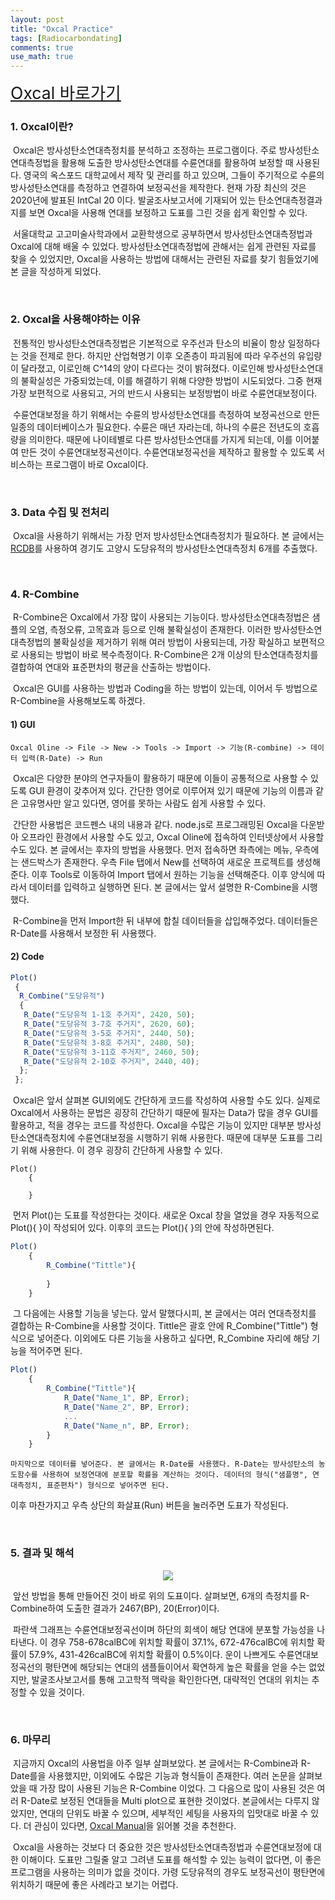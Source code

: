 ```yaml
---
layout: post
title: "Oxcal Practice"
tags: [Radiocarbondating]
comments: true
use_math: true
---
```


<a href="https://c14.arch.ox.ac.uk/oxcal.html" style="Font-size:20pt">Oxcal 바로가기</a>

### 1. Oxcal이란?

​	Oxcal은 방사성탄소연대측정치를 분석하고 조정하는 프로그램이다. 주로 방사성탄소연대측정법을 활용해 도출한 방사성탄소연대를 수륜연대를 활용하여 보정할 때 사용된다. 영국의 옥스포드 대학교에서 제작 및 관리를 하고 있으며, 그들이 주기적으로 수륜의 방사성탄소연대를 측정하고 연결하여 보정곡선을 제작한다. 현재 가장 최신의 것은 2020년에 발표된 IntCal 20 이다. 발굴조사보고서에 기재되어 있는 탄소연대측정결과지를 보면 Oxcal을 사용해 연대를 보정하고 도표를 그린 것을 쉽게 확인할 수 있다.

​	서울대학교 고고미술사학과에서 교환학생으로 공부하면서 방사성탄소연대측정법과 Oxcal에 대해 배울 수 있었다. 방사성탄소연대측정법에 관해서는 쉽게 관련된 자료를 찾을 수 있었지만, Oxcal을 사용하는 방법에 대해서는 관련된 자료를 찾기 힘들었기에 본 글을 작성하게 되었다.

<br>

### 2. Oxcal을 사용해야하는 이유

​	전통적인 방사성탄소연대측정법은 기본적으로 우주선과 탄소의 비율이 항상 일정하다는 것을 전제로 한다. 하지만 산업혁명기 이후 오존층이 파괴됨에 따라 우주선의 유입량이 달라졌고, 이로인해 C^14의 양이 다르다는 것이 밝혀졌다. 이로인해 방사성탄소연대의 불확실성은 가중되었는데, 이를 해결하기 위해 다양한 방법이 시도되었다. 그중 현재 가장 보편적으로 사용되고, 거의 반드시 사용되는 보정방법이 바로 수륜연대보정이다. 

​	수륜연대보정을 하기 위해서는 수륜의 방사성탄소연대를 측정하여 보정곡선으로 만든 일종의 데이터베이스가 필요한다. 수륜은 매년 자라는데, 하나의 수륜은 전년도의 호흡량을 의미한다. 때문에 나이테별로 다른 방사성탄소연대를 가지게 되는데, 이를 이어붙여 만든 것이 수륜연대보정곡선이다. 수륜연대보정곡선을 제작하고 활용할 수 있도록 서비스하는 프로그램이 바로 Oxcal이다. 

<br>

### 3. Data 수집 및 전처리

​	Oxcal을 사용하기 위해서는 가장 먼저 방사성탄소연대측정치가 필요하다. 본 글에서는 <a href="http://rcdb.kr">RCDB</a>를 사용하여 경기도 고양시 도당유적의 방사성탄소연대측정치 6개를 추출했다. 

<br>

### 4. R-Combine

​	R-Combine은 Oxcal에서 가장 많이 사용되는 기능이다. 방사성탄소연대측정법은 샘플의 오염, 측정오류, 고목효과 등으로 인해 불확실성이 존재한다. 이러한 방사성탄소연대측정법의 불확실성을 제거하기 위해 여러 방법이 사용되는데, 가장 확실하고 보편적으로 사용되는 방법이 바로 복수측정이다. R-Combine은 2개 이상의 탄소연대측정치를 결합하여 연대와 표준편차의 평균을 산출하는 방법이다.

​	Oxcal은 GUI를 사용하는 방법과 Coding을 하는 방법이 있는데, 이어서 두 방법으로 R-Combine을 사용해보도록 하겠다.

#### 1) GUI

```
Oxcal Oline -> File -> New -> Tools -> Import -> 기능(R-combine) -> 데이터 입력(R-Date) -> Run
```

​	Oxcal은 다양한 분야의 연구자들이 활용하기 때문에 이들이 공통적으로 사용할 수 있도록 GUI 환경이 갖추어져 있다. 간단한 영어로 이루어져 있기 때문에 기능의 이름과 같은 고유명사만 알고 있다면, 영어를 못하는 사람도 쉽게 사용할 수 있다.

​	간단한 사용법은 코드펜스 내의 내용과 같다. node.js로 프로그래밍된 Oxcal을 다운받아 오프라인 환경에서 사용할 수도 있고, Oxcal Oline에 접속하여 인터넷상에서 사용할 수도 있다. 본 글에서는 후자의 방법을 사용했다. 먼저 접속하면 좌측에는 메뉴, 우측에는 샌드박스가 존재한다. 우측 File 탭에서 New를 선택하여 새로운 프로젝트를 생성해준다. 이후 Tools로 이동하여 Import 탭에서 원하는 기능을 선택해준다. 이후 양식에 따라서 데이터를 입력하고 실행하면 된다. 본 글에서는 앞서 설명한 R-Combine을 시행했다.

​	R-Combine을 먼저 Import한 뒤 내부에 합칠 데이터들을 삽입해주었다. 데이터들은 R-Date를 사용해서 보정한 뒤 사용했다.

#### 2) Code

```js
Plot()
 {
  R_Combine("도당유적")
  {
   R_Date("도당유적 1-1호 주거지", 2420, 50);
   R_Date("도당유적 3-7호 주거지", 2620, 60);
   R_Date("도당유적 3-5호 주거지", 2440, 50);
   R_Date("도당유적 3-8호 주거지", 2480, 50);
   R_Date("도당유적 3-11호 주거지", 2460, 50);
   R_Date("도당유적 2-10호 주거지", 2440, 40);
  };
 };

```

​	Oxcal은 앞서 살펴본 GUI외에도 간단하게 코드를 작성하여 사용할 수도 있다. 실제로 Oxcal에서 사용하는 문법은 굉장히 간단하기 때문에 필자는 Data가 많을 경우 GUI를 활용하고, 적을 경우는 코드를 작성한다. Oxcal을 수많은 기능이 있지만 대부분 방사성탄소연대측정치에 수륜연대보정을 시행하기 위해 사용한다. 때문에 대부분 도표를 그리기 위해 사용한다. 이 경우 굉장히 간단하게 사용할 수 있다.

```
Plot()
	{
	
	}
```

​	먼저 Plot()는 도표를 작성한다는 것이다. 새로운 Oxcal 창을 열었을 경우 자동적으로 Plot(){ }이 작성되어 있다. 이후의 코드는 Plot(){ }의 안에 작성하면된다.

```js
Plot()
	{
		R_Combine("Tittle"){
		
		}
	}
```

​	그 다음에는 사용할 기능을 넣는다. 앞서 말했다시피, 본 글에서는 여러 연대측정치를 결합하는 R-Combine을 사용할 것이다. Tittle은 괄호 안에 R_Combine("Tittle") 형식으로 넣어준다. 이외에도 다른 기능을 사용하고 싶다면, R_Combine 자리에 해당 기능을 적어주면 된다.

```js
Plot()
	{
		R_Combine("Tittle"){
			R_Date("Name_1", BP, Error);
			R_Date("Name_2", BP, Error);
			...
			R_Date("Name_n", BP, Error);
		}
	}
```

 	마지막으로 데이터를 넣어준다. 본 글에서는 R-Date를 사용했다. R-Date는 방사성탄소의 농도함수를 사용하여 보정연대에 분포할 확률을 계산하는 것이다. 데이터의 형식("샘플명", 연대측정치, 표준편차") 형식으로 넣어주면 된다.

 이후 마찬가지고 우측 상단의 화살표(Run) 버튼을 눌러주면 도표가 작성된다.

<br>

### 5. 결과 및 해석

<center><img src="https://github.com/ChanToRe/ChanToRe.github.io/blob/master/images/2021-08-13/dodang.png?raw=true"></center>

​	앞선 방법을 통해 만들어진 것이 바로 위의 도표이다. 살펴보면, 6개의 측정치를 R-Combine하여 도출한 결과가 2467(BP), 20(Error)이다.

​	파란색 그래프는 수륜연대보정곡선이며 하단의 회색이 해당 연대에 분포할 가능성을 나타낸다. 이 경우 758-678calBC에 위치할 확률이 37.1%, 672-476calBC에 위치할 확률이 57.9%, 431-426calBC에 위치할 확률이 0.5%이다. 운이 나쁘게도 수륜연대보정곡선의 평탄면에 해당되는 연대의 샘플들이어서 확연하게 높은 확률을 얻을 수는 없었지만, 발굴조사보고서를 통해 고고학적 맥락을 확인한다면, 대략적인 연대의 위치는 추정할 수 있을 것이다.

<br>

### 6. 마무리

​	지금까지 Oxcal의 사용법을 아주 일부 살펴보았다. 본 글에서는 R-Combine과 R-Date를을 사용했지만, 이외에도 수많은 기능과 형식들이 존재한다. 여러 논문을 살펴보았을 때 가장 많이 사용된 기능은 R-Combine 이었다. 그 다음으로 많이 사용된 것은 여러 R-Date로 보정된 연대들을 Multi plot으로 표현한 것이었다. 본글에서는 다루지 않았지만, 연대의 단위도 바꿀 수 있으며, 세부적인 세팅을 사용자의 입맛대로 바꿀 수 있다. 더 관심이 있다면, <a href="https://c14.arch.ox.ac.uk/oxcalhelp/hlp_contents.html">Oxcal Manual</a>을 읽어볼 것을 추천한다.

​	Oxcal을 사용하는 것보다 더 중요한 것은 방사성탄소연대측정법과 수륜연대보정에 대한 이해이다. 도표만 그릴줄 알고 그려낸 도표를 해석할 수 있는 능력이 없다면, 이 좋은 프로그램을 사용하는 의미가 없을 것이다. 가령 도당유적의 경우도 보정곡선이 평탄면에 위치하기 때문에 좋은 사례라고 보기는 어렵다.

